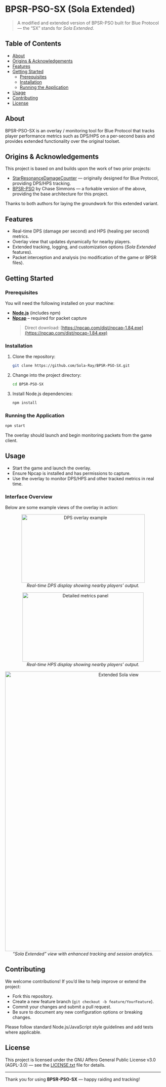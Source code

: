 # BPSR-PSO-SX (Sola Extended)

> A modified and extended version of BPSR-PSO built for Blue Protocol — the “SX” stands for *Sola Extended*.

## Table of Contents
- [About](#about)  
- [Origins & Acknowledgements](#origins--acknowledgements)  
- [Features](#features)  
- [Getting Started](#getting-started)  
  - [Prerequisites](#prerequisites)  
  - [Installation](#installation)  
  - [Running the Application](#running-the-application)  
- [Usage](#usage)  
- [Contributing](#contributing)  
- [License](#license)  

## About  
BPSR-PSO-SX is an overlay / monitoring tool for Blue Protocol that tracks player performance metrics such as DPS/HPS on a per-second basis and provides extended functionality over the original toolset.

## Origins & Acknowledgements  
This project is based on and builds upon the work of two prior projects:  
- [StarResonanceDamageCounter](https://github.com/dmlgzs/StarResonanceDamageCounter) — originally designed for Blue Protocol, providing DPS/HPS tracking.  
- [BPSR-PSO](https://github.com/Chase-Simmons/BPSR-PSO.git) by Chase Simmons — a forkable version of the above, providing the base architecture for this project.

Thanks to both authors for laying the groundwork for this extended variant.

## Features  
- Real-time DPS (damage per second) and HPS (healing per second) metrics.  
- Overlay view that updates dynamically for nearby players.  
- Extended tracking, logging, and customization options (*Sola Extended* features).  
- Packet interception and analysis (no modification of the game or BPSR files).

## Getting Started  

### Prerequisites  
You will need the following installed on your machine:  
- **[Node.js](https://nodejs.org/en/download/current)** (includes npm)  
- **[Npcap](https://npcap.com/#download)** – required for packet capture  
  > Direct download: [https://npcap.com/dist/npcap-1.84.exe](https://npcap.com/dist/npcap-1.84.exe)

### Installation  
1. Clone the repository:  
   ```bash
   git clone https://github.com/Sola-Ray/BPSR-PSO-SX.git
   ```
2. Change into the project directory:  
   ```bash
   cd BPSR-PSO-SX
   ```
3. Install Node.js dependencies:  
   ```bash
   npm install
   ```

### Running the Application  
```bash
npm start
```

The overlay should launch and begin monitoring packets from the game client.

## Usage  
- Start the game and launch the overlay.  
- Ensure Npcap is installed and has permissions to capture.  
- Use the overlay to monitor DPS/HPS and other tracked metrics in real time.

### Interface Overview  

Below are some example views of the overlay in action:  

<p align="center">
  <img width="399" height="221" alt="DPS overlay example" src="https://github.com/user-attachments/assets/44cd0ce2-ac2c-4b99-b371-8965ea2086f2" />
  <br/>
  <em>Real-time DPS display showing nearby players’ output.</em>
</p>

<p align="center">
  <img width="392" height="224" alt="Detailed metrics panel" src="https://github.com/user-attachments/assets/8a5a7e88-1237-4c16-a0f0-f5c0afb3eb91" />
  <br/>
  <em>Real-time HPS display showing nearby players’ output.</em>
</p>

<p align="center">
  <img width="718" height="903" alt="Extended Sola view" src="https://github.com/user-attachments/assets/c49598b7-cc21-45e6-867a-0639d847680b" />
  <br/>
  <em>“Sola Extended” view with enhanced tracking and session analytics.</em>
</p>

## Contributing  
We welcome contributions! If you’d like to help improve or extend the project:  
- Fork this repository.  
- Create a new feature branch (`git checkout -b feature/YourFeature`).  
- Commit your changes and submit a pull request.  
- Be sure to document any new configuration options or breaking changes.

Please follow standard Node.js/JavaScript style guidelines and add tests where applicable.

## License  
This project is licensed under the GNU Affero General Public License v3.0 (AGPL-3.0) — see the [LICENSE.txt](LICENSE.txt) file for details.

---

Thank you for using **BPSR-PSO-SX** — happy raiding and tracking!
